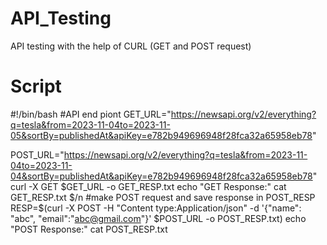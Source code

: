 # API_Testing
API testing with the help of CURL (GET and POST request) 

# Script
#!/bin/bash
#API end piont
GET_URL="https://newsapi.org/v2/everything?q=tesla&from=2023-11-04to=2023-11-05&sortBy=publishedAt&apiKey=e782b949696948f28fca32a65958eb78"

POST_URL="https://newsapi.org/v2/everything?q=tesla&from=2023-11-04to=2023-11-04&sortBy=publishedAt&apiKey=e782b949696948f28fca32a65958eb78"
curl -X GET $GET_URL -o GET_RESP.txt
echo "GET Response:"
cat GET_RESP.txt $/n
#make POST request and save response in POST_RESP
RESP=$(curl -X POST -H "Content type:Application/json" -d '{"name": "abc", "email":"abc@gmail.com"}' $POST_URL -o POST_RESP.txt)
echo "POST Response:"
cat POST_RESP.txt
